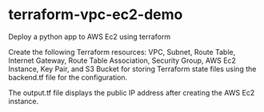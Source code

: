 # terraform-vpc-ec2-demo
Deploy a python app to AWS Ec2 using terraform 

Create the following Terraform resources: VPC, Subnet, Route Table, Internet Gateway, Route Table Association, Security Group, AWS Ec2 Instance, Key Pair, and S3 Bucket for storing Terraform state files using the backend.tf file for the configuration. 

The output.tf file displays the public IP address after creating the AWS Ec2 instance.


